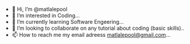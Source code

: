 - 👋 Hi, I’m @matlalepool
- 👀 I’m interested in Coding...
- 🌱 I’m currently learning Software Engeering...
- 💞️ I’m looking to collaborate on any tutorial about coding (basic skills)..
- 📫 How to reach me my email adreess matlalepool@gmail.com...

<!---
matlalepool/matlalepool is a ✨ special ✨ repository because its `README.md` (this file) appears on your GitHub profile.
You can click the Preview link to take a look at your changes.
--->
